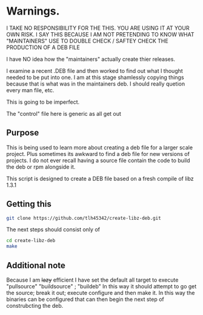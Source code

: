 # Warnings.

I TAKE NO RESPONSIBILITY FOR THE THIS.  YOU ARE USING IT AT YOUR OWN
RISK.  I SAY THIS BECAUSE I AM NOT PRETENDING TO KNOW WHAT "MAINTAINERS"
USE TO DOUBLE CHECK / SAFTEY CHECK THE PRODUCTION OF A DEB FILE

I have NO idea how the "maintainers" actually create thier releases.

I examine a recent .DEB file and then worked to find out what I thought
needed to be put into one.  I am at this stage shamlessly copying things
because that is what was in the maintainers deb.  I should really
quetion every man file, etc.

This is going to be imperfect.

The "control" file here is generic as all get out

## Purpose

This is being used to learn more about creating a deb file for a larger scale project.  Plus sometimes its awkward to find a deb file for new versions of projects.
I do not ever recall having a source file contain the code to build the deb or rpm alongside it.

This script is designed to create a DEB file based on a fresh compile of libz 1.3.1

## Getting this

```bash
git clone https://github.com/tlh45342/create-libz-deb.git
```

The next steps should consist only of

```bash
cd create-libz-deb
make
```


## Additional note

Because I am ~~lazy~~ efficient I have set the default all target to execute "pullsource" "buildsource" ; "buildeb"
In this way it should attempt to go get the source; break it out; execute configure and then make it.
In this way the binaries can be configured that can then begin the next step of construbcting the deb.
